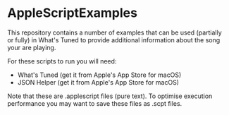 # AppleScriptExamples

This repository contains a number of examples that can be used (partially or fully) in What's Tuned
to provide additional information about the song your are playing.

For these scripts to run you will need:
- What's Tuned (get it from Apple's App Store for macOS)
- JSON Helper (get it from Apple's App Store for macOS)

Note that these are .applescript files (pure text). To optimise execution performance you may want to 
save these files as .scpt files.
